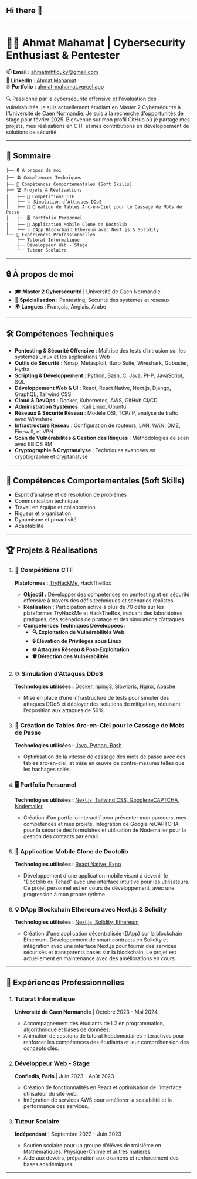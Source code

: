 ## Hi there 👋

---

# 👨‍💻 Ahmat Mahamat | **Cybersecurity Enthusiast & Pentester**

📫 **Email :** [ahmatmhtlouky@gmail.com](mailto:ahmatmhtlouky@gmail.com)  
🔗 **LinkedIn :** [Ahmat Mahamat](https://www.linkedin.com/in/ahmat-mahamat)  
🌐 **Portfolio :** [ahmat-mahamat.vercel.app](https://ahmat-mahamat.vercel.app/)

🔍 Passionné par la cybersécurité offensive et l'évaluation des vulnérabilités, je suis actuellement étudiant en Master 2 Cybersécurité à l'Université de Caen Normandie. Je suis à la recherche d'opportunités de stage pour février 2025. Bienvenue sur mon profil GitHub où je partage mes projets, mes réalisations en CTF et mes contributions en développement de solutions de sécurité.

---

## 📑 **Sommaire**

```
├── 🔒 À propos de moi
├── 🛠️ Compétences Techniques
├── 🤝 Compétences Comportementales (Soft Skills)
├── 🏆 Projets & Réalisations
│   ├── 🎯 Compétitions CTF
│   ├── 💥 Simulation d’Attaques DDoS
│   ├── 🔑 Création de Tables Arc-en-Ciel pour le Cassage de Mots de Passe
│   ├── 🖥️ Portfolio Personnel
│   ├── 📱 Application Mobile Clone de Doctolib
│   └── 💡 DApp Blockchain Ethereum avec Next.js & Solidity
└── 📝 Expériences Professionnelles
    ├── Tutorat Informatique
    ├── Développeur Web - Stage
    └── Tuteur Scolaire
```

---

## 🔒 **À propos de moi**

- 🎓 **Master 2 Cybersécurité** | Université de Caen Normandie  
- 🎯 **Spécialisation :** Pentesting, Sécurité des systèmes et réseaux  
- 🌍 **Langues :** Français, Anglais, Arabe  

---

## 🛠️ **Compétences Techniques**

- **Pentesting & Sécurité Offensive** : Maîtrise des tests d’intrusion sur les systèmes Linux et les applications Web  
- **Outils de Sécurité** : Nmap, Metasploit, Burp Suite, Wireshark, Gobuster, Hydra  
- **Scripting & Développement** : Python, Bash, C, Java, PHP, JavaScript, SQL  
- **Développement Web & UI** : React, React Native, Next.js, Django, GraphQL, Tailwind CSS  
- **Cloud & DevOps** : Docker, Kubernetes, AWS, GitHub CI/CD  
- **Administration Systèmes** : Kali Linux, Ubuntu  
- **Réseaux & Sécurité Réseau** : Modèle OSI, TCP/IP, analyse de trafic avec Wireshark  
- **Infrastructure Réseau** : Configuration de routeurs, LAN, WAN, DMZ, Firewall, et VPN  
- **Scan de Vulnérabilités & Gestion des Risques** : Méthodologies de scan avec EBIOS RM  
- **Cryptographie & Cryptanalyse** : Techniques avancées en cryptographie et cryptanalyse  

---

## 🤝 **Compétences Comportementales (Soft Skills)**

- Esprit d’analyse et de résolution de problèmes
- Communication technique
- Travail en équipe et collaboration
- Rigueur et organisation
- Dynamisme et proactivité
- Adaptabilité

---

## 🏆 **Projets & Réalisations**

1. ### 🎯 **Compétitions CTF**  
   **Plateformes :** [TryHackMe](https://tryhackme.com/p/Ahmat), HackTheBox  
   - **Objectif :** Développer des compétences en pentesting et en sécurité offensive à travers des défis techniques et scénarios réalistes.  
   - **Réalisation :** Participation active à plus de 70 défis sur les plateformes TryHackMe et HackTheBox, incluant des laboratoires pratiques, des scénarios de piratage et des simulations d’attaques.  
   - **Compétences Techniques Développées :**  
      - **🔍 Exploitation de Vulnérabilités Web**  
      - **🔒 Élévation de Privilèges sous Linux**  
      - **🌐 Attaques Réseau & Post-Exploitation**  
      - **🛡️ Détection des Vulnérabilités**  

2. ### 💥 **Simulation d’Attaques DDoS**  
   **Technologies utilisées :** [Docker, hping3, Slowloris, Nginx, Apache](https://github.com/Ahmat-2000/DDOS-attack-with-docker)  
   - Mise en place d’une infrastructure de tests pour simuler des attaques DDoS et déployer des solutions de mitigation, réduisant l’exposition aux attaques de 50%.

3. ### 🔑 **Création de Tables Arc-en-Ciel pour le Cassage de Mots de Passe**  
   **Technologies utilisées :** [Java, Python, Bash](https://github.com/Ahmat-2000/Rainbow-table)  
   - Optimisation de la vitesse de cassage des mots de passe avec des tables arc-en-ciel, et mise en œuvre de contre-mesures telles que les hachages salés.  

4. ### 🖥️ **Portfolio Personnel**  
   **Technologies utilisées :** [Next.js, Tailwind CSS, Google reCAPTCHA, Nodemailer](https://ahmat-mahamat.vercel.app/)  
   - Création d'un portfolio interactif pour présenter mon parcours, mes compétences et mes projets. Intégration de Google reCAPTCHA pour la sécurité des formulaires et utilisation de Nodemailer pour la gestion des contacts par email.

5. ### 📱 **Application Mobile Clone de Doctolib**  
   **Technologies utilisées :** [React Native, Expo](https://github.com/Ahmat-2000/doctolib-clone)  
   - Développement d'une application mobile visant à devenir le "Doctolib du Tchad" avec une interface intuitive pour les utilisateurs. Ce projet personnel est en cours de développement, avec une progression à mon propre rythme.

6. ### 💡 **DApp Blockchain Ethereum avec Next.js & Solidity**  
   **Technologies utilisées :** [Next.js, Solidity, Ethereum](https://blockchain-store-2024.vercel.app/)  
   - Création d'une application décentralisée (DApp) sur la blockchain Ethereum. Développement de smart contracts en Solidity et intégration avec une interface Next.js pour fournir des services sécurisés et transparents basés sur la blockchain. Le projet est actuellement en maintenance avec des améliorations en cours.

---

## 📝 **Expériences Professionnelles**

1. ### **Tutorat Informatique**  
   **Université de Caen Normandie** | Octobre 2023 - Mai 2024  
   - Accompagnement des étudiants de L2 en programmation, algorithmique et bases de données.  
   - Animation de sessions de tutorat hebdomadaires interactives pour renforcer les compétences des étudiants et leur compréhension des concepts clés.

2. ### **Développeur Web - Stage**  
   **Confledis, Paris** | Juin 2023 - Août 2023  
   - Création de fonctionnalités en React et optimisation de l’interface utilisateur du site web.  
   - Intégration de services AWS pour améliorer la scalabilité et la performance des services.

3. ### **Tuteur Scolaire**  
   **Indépendant** | Septembre 2022 - Juin 2023  
   - Soutien scolaire pour un groupe d’élèves de troisième en Mathématiques, Physique-Chimie et autres matières.  
   - Aide aux devoirs, préparation aux examens et renforcement des bases académiques.

---

